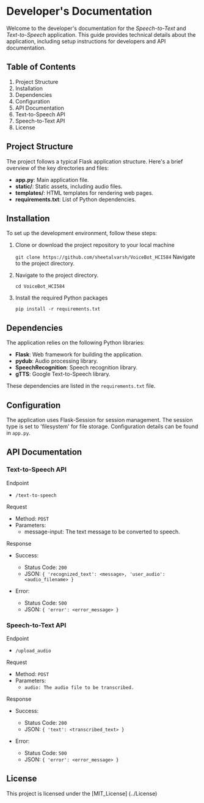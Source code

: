 # Developer's Documentation

Welcome to the developer's documentation for the *Speech-to-Text* and *Text-to-Speech* application. This guide provides technical details about the application, including setup instructions for developers and API documentation.

## Table of Contents

1. Project Structure
2. Installation
3. Dependencies
4. Configuration
5. API Documentation
6. Text-to-Speech API
7. Speech-to-Text API
8. License

## Project Structure
The project follows a typical Flask application structure. Here's a brief overview of the key directories and files:

* **app.py**: Main application file.
* **static/**: Static assets, including audio files.
* **templates/**: HTML templates for rendering web pages.
* **requirements.txt**: List of Python dependencies.

## Installation
To set up the development environment, follow these steps:

1. Clone or download the project repository to your local machine

    `git clone https://github.com/sheetalvarsh/VoiceBot_HCI584`
    Navigate to the project directory.

2. Navigate to the project directory.

    `cd VoiceBot_HCI584`

3. Install the required Python packages

    `pip install -r requirements.txt`

## Dependencies
The application relies on the following Python libraries:

* **Flask**: Web framework for building the application.
* **pydub**: Audio processing library.
* **SpeechRecognition**: Speech recognition library.
* **gTTS**: Google Text-to-Speech library.

These dependencies are listed in the `requirements.txt` file.

## Configuration
The application uses Flask-Session for session management. The session type is set to 'filesystem' for file storage. Configuration details can be found in `app.py`.

## API Documentation

### Text-to-Speech API

Endpoint
- `/text-to-speech`

Request
- Method: `POST`
- Parameters:
    - message-input: The text message to be converted to speech.

Response
* Success:
    - Status Code: `200`
    - JSON: `{ 'recognized_text': <message>, 'user_audio': <audio_filename> }`

* Error:
    - Status Code: `500`
    - JSON: `{ 'error': <error_message> }`

### Speech-to-Text API

Endpoint
- `/upload_audio`

Request
* Method: `POST`
* Parameters:
    - `audio: The audio file to be transcribed.`

Response
* Success:
    - Status Code: `200`
    - JSON: `{ 'text': <transcribed_text> }`

* Error:
    - Status Code: `500`
    - JSON: `{ 'error': <error_message> }`

## License
This project is licensed under the [MIT_License] (../License)
